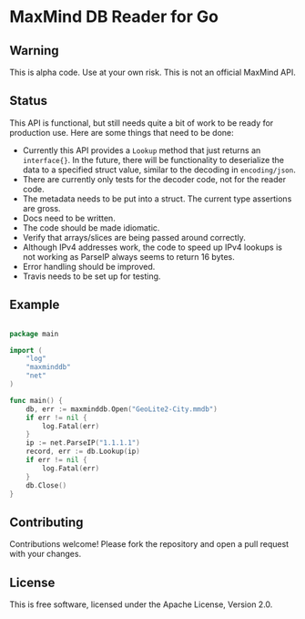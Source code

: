 # MaxMind DB Reader for Go #

## Warning ##

This is alpha code. Use at your own risk. This is not an official MaxMind API.

## Status ##

This API is functional, but still needs quite a bit of work to be ready for
production use. Here are some things that need to be done:

* Currently this API provides a `Lookup` method that just returns an
  `interface{}`. In the future, there will be functionality to deserialize
  the data to a specified struct value, similar to the decoding in
  `encoding/json`.
* There are currently only tests for the decoder code, not for the reader
  code.
* The metadata needs to be put into a struct. The current type assertions
  are gross.
* Docs need to be written.
* The code should be made idiomatic.
* Verify that arrays/slices are being passed around correctly.
* Although IPv4 addresses work, the code to speed up IPv4 lookups is not
  working as ParseIP always seems to return 16 bytes.
* Error handling should be improved.
* Travis needs to be set up for testing.

## Example ##

```go

package main

import (
    "log"
    "maxminddb"
    "net"
)

func main() {
    db, err := maxminddb.Open("GeoLite2-City.mmdb")
    if err != nil {
        log.Fatal(err)
    }
    ip := net.ParseIP("1.1.1.1")
    record, err := db.Lookup(ip)
    if err != nil {
        log.Fatal(err)
    }
    db.Close()
}

```

## Contributing ##

Contributions welcome! Please fork the repository and open a pull request
with your changes.

## License ##

This is free software, licensed under the Apache License, Version 2.0.

